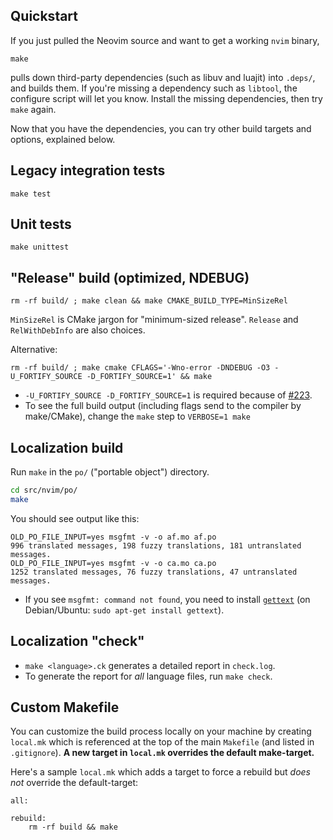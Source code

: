 ## Quickstart

If you just pulled the Neovim source and want to get a working `nvim` binary,

    make

pulls down third-party dependencies (such as libuv and luajit) into `.deps/`, and builds them. If you're missing a dependency such as `libtool`, the configure script will let you know. Install the missing dependencies, then try `make` again.  

Now that you have the dependencies, you can try other build targets and options, explained below.

## Legacy integration tests

    make test

## Unit tests

    make unittest

## "Release" build (optimized, NDEBUG)

    rm -rf build/ ; make clean && make CMAKE_BUILD_TYPE=MinSizeRel

`MinSizeRel` is CMake jargon for "minimum-sized release".  `Release` and `RelWithDebInfo` are also choices.

Alternative:

    rm -rf build/ ; make cmake CFLAGS='-Wno-error -DNDEBUG -O3 -U_FORTIFY_SOURCE -D_FORTIFY_SOURCE=1' && make

- `-U_FORTIFY_SOURCE -D_FORTIFY_SOURCE=1` is required because of [#223](https://github.com/neovim/neovim/issues/223).
- To see the full build output (including flags send to the compiler by make/CMake), change the `make` step to `VERBOSE=1 make`

## Localization build

Run `make` in the `po/` ("portable object") directory.

```sh
cd src/nvim/po/
make
```

You should see output like this:

```
OLD_PO_FILE_INPUT=yes msgfmt -v -o af.mo af.po
996 translated messages, 198 fuzzy translations, 181 untranslated messages.
OLD_PO_FILE_INPUT=yes msgfmt -v -o ca.mo ca.po
1252 translated messages, 76 fuzzy translations, 47 untranslated messages.
```

* If you see `msgfmt: command not found`, you need to install [`gettext`](http://en.wikipedia.org/wiki/Gettext) (on Debian/Ubuntu: `sudo apt-get install gettext`).

## Localization "check"

- `make <language>.ck` generates a detailed report in `check.log`. 
- To generate the report for *all* language files, run `make check`.

## Custom Makefile 
You can customize the build process locally on your machine by creating `local.mk` which is referenced at the top of the main `Makefile` (and listed in `.gitignore`). **A new target in `local.mk` overrides the default make-target.**

Here's a sample `local.mk` which adds a target to force a rebuild but *does not* override the default-target:
```make
all:

rebuild:
	rm -rf build && make
```
